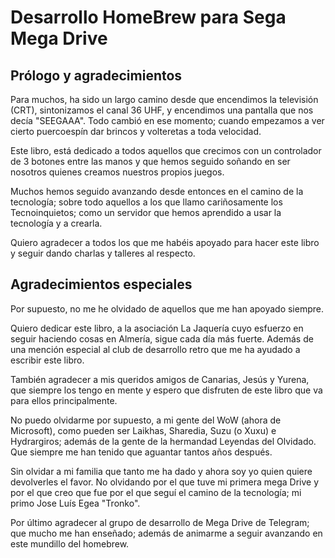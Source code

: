 # Desarrollo HomeBrew para Sega Mega Drive

## Prólogo y agradecimientos

Para muchos, ha sido un largo camino desde que encendimos la televisión (CRT), sintonizamos el canal 36 UHF, y encendimos una pantalla que nos decía "SEEGAAA". Todo cambió en ese momento; cuando empezamos a ver cierto puercoespín dar brincos y volteretas a toda velocidad.

Este libro, está dedicado a todos aquellos que crecimos con un controlador de 3 botones entre las manos y que hemos seguido soñando en ser nosotros quienes creamos nuestros propios juegos.

Muchos hemos seguido avanzando desde entonces en el camino de la tecnología; sobre todo aquellos a los que llamo cariñosamente los Tecnoinquietos; como un servidor que hemos aprendido a usar la tecnología y a crearla.

Quiero agradecer a todos los que me habéis apoyado para hacer este libro y seguir dando charlas y talleres al respecto.

## Agradecimientos especiales

Por supuesto, no me he olvidado de aquellos que me han apoyado siempre.

Quiero dedicar este libro, a la asociación La Jaquería cuyo esfuerzo en seguir haciendo cosas en Almería, sigue cada día más fuerte. Además de una mención especial al club de desarrollo retro que me ha ayudado a escribir este libro.

También agradecer a mis queridos amigos de Canarias, Jesús y Yurena, que siempre los tengo en mente y espero que disfruten de este libro que va para ellos principalmente.

No puedo olvidarme por supuesto, a mi gente del WoW (ahora de Microsoft), como pueden ser Laikhas, Sharedia, Suzu (o Xuxu) e Hydrargiros; además de la gente de la hermandad Leyendas del Olvidado. Que siempre me han tenido que aguantar tantos años después.

Sin olvidar a mi familia que tanto me ha dado y ahora soy yo quien quiere devolverles el favor. No olvidando por el que tuve mi primera mega Drive y por el que creo que fue por el que seguí el camino de la tecnología; mi primo Jose Luís Egea "Tronko".

Por último agradecer al grupo de desarrollo de Mega Drive de Telegram; que mucho me han enseñado; además de animarme a seguir avanzando en este mundillo del homebrew.
